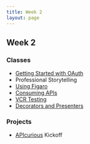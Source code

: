 ```yaml
---
title: Week 2
layout: page
---
```


## Week 2

### Classes

* [Getting Started with OAuth](../lessons/getting_started_with_oauth)
* Professional Storytelling
* [Using Figaro](../lessons/using_figaro)
* [Consuming APIs](../lessons/consuming_an_api)
* [VCR Testing](../lessons/testing_against_third_party_apis)
* [Decorators and Presenters](../slides/decorators_and_presenters.md)

### Projects

* [APIcurious](../projects/apicurious) Kickoff

